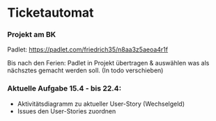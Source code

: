 # Ticketautomat 
### Projekt am BK

Padlet: https://padlet.com/friedrich35/n8aa3z5aeoa4r1f

Bis nach den Ferien:
Padlet in Projekt übertragen & auswählen was als nächsztes gemacht werden soll. (In todo verschieben)

### Aktuelle Aufgabe 15.4 - bis 22.4:
- Aktivitätsdiagramm zu aktueller User-Story (Wechselgeld)
- Issues den User-Stories zuordnen
